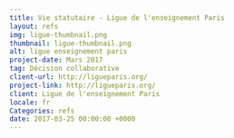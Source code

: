 ```yaml
---
title: Vie statutaire - Ligue de l'enseignement Paris
layout: refs
img: ligue-thumbnail.png
thumbnail: ligue-thumbnail.png
alt: ligue enseignement paris
project-date: Mars 2017
tag: Décision collaborative
client-url: http://ligueparis.org/
project-link: http://ligueparis.org/
client: Ligue de l'enseignement Paris
locale: fr
Categories: refs
date: 2017-03-25 00:00:00 +0000
---
```

